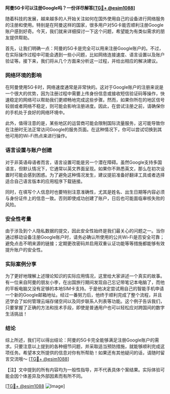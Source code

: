 **阿曼5G卡可以注册Google吗？一份详尽解答[[TG💪+ @esim1088](https://t.me/s/esim1088)]**

随着科技的发展，越来越多的人开始关注如何在国外使用自己的设备进行网络服务的注册和使用。特别是在阿曼这样的国家，很多用户对5G卡能否顺利注册Google账户感到好奇。今天，我们就来详细探讨一下这个问题，希望能为有类似需求的朋友提供帮助。

首先，让我们明确一点：阿曼的5G卡是完全可以用来注册Google账户的。不过，在实际操作过程中可能会遇到一些小问题，比如网络连接速度、语言设置以及账户验证等。接下来，我们将从几个方面来分析这一过程，并给出相应的解决建议。

### 网络环境的影响

在阿曼使用5G卡时，网络速度通常是非常快的。这对于Google账户的注册来说是一个很大的优势，因为注册过程中需要上传身份信息或接收短信验证码等操作，快速稳定的网络可以帮助我们更顺畅地完成这些步骤。然而，如果你所在的地区信号较弱或者网络不稳定，则可能会影响注册进度。因此，在尝试注册之前，请确保你的手机处于良好的网络环境中。

此外，值得注意的是，某些地区的运营商可能会限制国际流量服务，这可能导致你在注册时无法正常访问Google的服务页面。在这种情况下，你可以尝试切换到其他可用的Wi-Fi热点来进行操作。

### 语言设置与账户创建

对于非英语母语者而言，语言设置可能是另一个潜在障碍。虽然Google支持多国语言，但默认情况下，它通常以英文界面呈现。如果你不熟悉英文，那么在初次设置时可能会感到困惑。为了避免这种情况发生，建议提前准备好翻译工具或者选择适合自己语言版本的应用程序下载链接。

同时，在填写个人信息时也要特别注意准确性，尤其是姓名、出生日期等内容必须与身份证件上的信息一致。否则即使成功创建了账户，日后也可能面临审核失败的风险。

### 安全性考量

由于涉及到个人隐私数据的提交，因此安全性始终是我们最关心的问题之一。当你通过移动设备注册Google账户时，请务必确认所使用的公共Wi-Fi是否安全可靠；避免点击不明来源的链接；定期更改密码并启用双重认证功能等等措施都能够有效提升账户的安全性。

### 实际案例分享

为了更好地理解上述理论知识的实际应用情况，这里给大家讲述一个真实的故事。有一位来自阿曼的朋友小李，在出国旅行期间发现自己忘记带笔记本电脑了，而他的平板电脑又没有足够的本地SIM卡支持。于是他决定尝试用自己的智能手机申请一个新的Google邮箱地址。经过一番努力后，他终于顺利完成了整个流程，并且还学会了如何管理云端存储空间以及同步联系人列表等功能。这个例子告诉我们，只要掌握了正确的方法和技术手段，即使是普通用户也可以轻松应对跨国间的数字生活挑战！

### 结论

综上所述，我们可以得出结论：阿曼的5G卡完全能够满足注册Google账户的需求。只要注意以上提到的各种细节问题，并采取适当预防措施，就能够顺利完成这项任务。希望本文所提供的信息对你有所帮助！如果还有其他疑问的话，请随时留言交流哦～ [[TG💪+ @esim1088](https://t.me/s/esim1088)]

【注】文中提到的所有内容均为一般性指导，并不代表具体个案结果。实际体验可能会因个体差异及外部因素而有所不同。

[[TG💪+ @esim1088](https://t.me/s/esim1088) ![Image](https://i.postimg.cc/4NQfJmqS/Snipaste-2025-05-13-00-14-12.png)]